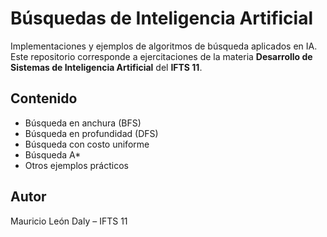 # Búsquedas de Inteligencia Artificial

Implementaciones y ejemplos de algoritmos de búsqueda aplicados en IA.
Este repositorio corresponde a ejercitaciones de la materia **Desarrollo de Sistemas de Inteligencia Artificial** del **IFTS 11**.

## Contenido
- Búsqueda en anchura (BFS)
- Búsqueda en profundidad (DFS)
- Búsqueda con costo uniforme
- Búsqueda A*
- Otros ejemplos prácticos
  
## Autor
Mauricio León Daly – IFTS 11
